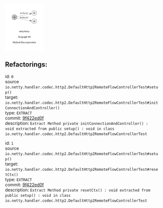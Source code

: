 <img src=subgraph_atomic_0.svg width=25%>

## Refactorings:

id: `0`\
source `io.netty.handler.codec.http2.DefaultHttp2RemoteFlowControllerTest#setup()`\
target: `io.netty.handler.codec.http2.DefaultHttp2RemoteFlowControllerTest#initConnectionAndController()`\
type: `EXTRACT`\
commit: [9f422ed0f](https://github.com/netty/netty/commit/9f422ed0f44516bea8116ed7730203e4eb316252)\
description: `Extract Method private initConnectionAndController() : void extracted from public setup() : void in class io.netty.handler.codec.http2.DefaultHttp2RemoteFlowControllerTest`

id: `1`\
source `io.netty.handler.codec.http2.DefaultHttp2RemoteFlowControllerTest#setup()`\
target: `io.netty.handler.codec.http2.DefaultHttp2RemoteFlowControllerTest#resetCtx()`\
type: `EXTRACT`\
commit: [9f422ed0f](https://github.com/netty/netty/commit/9f422ed0f44516bea8116ed7730203e4eb316252)\
description: `Extract Method private resetCtx() : void extracted from public setup() : void in class io.netty.handler.codec.http2.DefaultHttp2RemoteFlowControllerTest`

